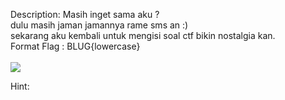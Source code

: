 Description:
Masih inget sama aku ? <br>
 dulu masih jaman jamannya rame sms an :) <br>
sekarang aku kembali untuk mengisi soal ctf bikin nostalgia kan. <br>
Format Flag : BLUG{lowercase}
<br><br>
<img src="https://www.yorku.ca/mack/chapter5-f2.jpg">

Hint:

